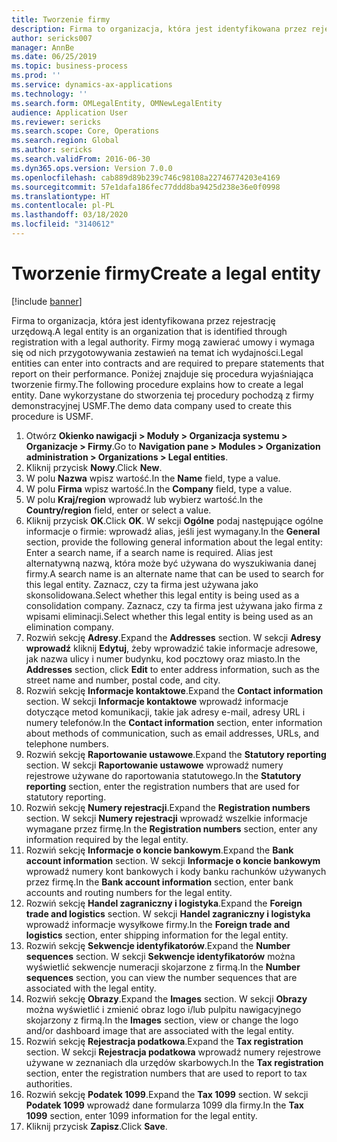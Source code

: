 ```yaml
---
title: Tworzenie firmy
description: Firma to organizacja, która jest identyfikowana przez rejestrację urzędową.
author: sericks007
manager: AnnBe
ms.date: 06/25/2019
ms.topic: business-process
ms.prod: ''
ms.service: dynamics-ax-applications
ms.technology: ''
ms.search.form: OMLegalEntity, OMNewLegalEntity
audience: Application User
ms.reviewer: sericks
ms.search.scope: Core, Operations
ms.search.region: Global
ms.author: sericks
ms.search.validFrom: 2016-06-30
ms.dyn365.ops.version: Version 7.0.0
ms.openlocfilehash: cab889d89b239c746c98108a22746774203e4169
ms.sourcegitcommit: 57e1dafa186fec77ddd8ba9425d238e36e0f0998
ms.translationtype: HT
ms.contentlocale: pl-PL
ms.lasthandoff: 03/18/2020
ms.locfileid: "3140612"
---
```

# <a name="create-a-legal-entity"></a><span data-ttu-id="19150-103">Tworzenie firmy</span><span class="sxs-lookup"><span data-stu-id="19150-103">Create a legal entity</span></span>

[!include [banner](../../includes/banner.md)]

<span data-ttu-id="19150-104">Firma to organizacja, która jest identyfikowana przez rejestrację urzędową.</span><span class="sxs-lookup"><span data-stu-id="19150-104">A legal entity is an organization that is identified through registration with a legal authority.</span></span> <span data-ttu-id="19150-105">Firmy mogą zawierać umowy i wymaga się od nich przygotowywania zestawień na temat ich wydajności.</span><span class="sxs-lookup"><span data-stu-id="19150-105">Legal entities can enter into contracts and are required to prepare statements that report on their performance.</span></span> <span data-ttu-id="19150-106">Poniżej znajduje się procedura wyjaśniająca tworzenie firmy.</span><span class="sxs-lookup"><span data-stu-id="19150-106">The following procedure explains how to create a legal entity.</span></span> <span data-ttu-id="19150-107">Dane wykorzystane do stworzenia tej procedury pochodzą z firmy demonstracyjnej USMF.</span><span class="sxs-lookup"><span data-stu-id="19150-107">The demo data company used to create this procedure is USMF.</span></span>

1. <span data-ttu-id="19150-108">Otwórz **Okienko nawigacji > Moduły > Organizacja systemu > Organizacje > Firmy**.</span><span class="sxs-lookup"><span data-stu-id="19150-108">Go to **Navigation pane > Modules > Organization administration > Organizations > Legal entities**.</span></span>
2. <span data-ttu-id="19150-109">Kliknij przycisk **Nowy**.</span><span class="sxs-lookup"><span data-stu-id="19150-109">Click **New**.</span></span>
3. <span data-ttu-id="19150-110">W polu **Nazwa** wpisz wartość.</span><span class="sxs-lookup"><span data-stu-id="19150-110">In the **Name** field, type a value.</span></span>
4. <span data-ttu-id="19150-111">W polu **Firma** wpisz wartość.</span><span class="sxs-lookup"><span data-stu-id="19150-111">In the **Company** field, type a value.</span></span>
5. <span data-ttu-id="19150-112">W polu **Kraj/region** wprowadź lub wybierz wartość.</span><span class="sxs-lookup"><span data-stu-id="19150-112">In the **Country/region** field, enter or select a value.</span></span>
6. <span data-ttu-id="19150-113">Kliknij przycisk **OK**.</span><span class="sxs-lookup"><span data-stu-id="19150-113">Click **OK**.</span></span> <span data-ttu-id="19150-114">W sekcji **Ogólne** podaj następujące ogólne informacje o firmie: wprowadź alias, jeśli jest wymagany.</span><span class="sxs-lookup"><span data-stu-id="19150-114">In the **General** section, provide the following general information about the legal entity: Enter a search name, if a search name is required.</span></span> <span data-ttu-id="19150-115">Alias jest alternatywną nazwą, która może być używana do wyszukiwania danej firmy.</span><span class="sxs-lookup"><span data-stu-id="19150-115">A search name is an alternate name that can be used to search for this legal entity.</span></span> <span data-ttu-id="19150-116">Zaznacz, czy ta firma jest używana jako skonsolidowana.</span><span class="sxs-lookup"><span data-stu-id="19150-116">Select whether this legal entity is being used as a consolidation company.</span></span> <span data-ttu-id="19150-117">Zaznacz, czy ta firma jest używana jako firma z wpisami eliminacji.</span><span class="sxs-lookup"><span data-stu-id="19150-117">Select whether this legal entity is being used as an elimination company.</span></span> 
7. <span data-ttu-id="19150-118">Rozwiń sekcję **Adresy**.</span><span class="sxs-lookup"><span data-stu-id="19150-118">Expand the **Addresses** section.</span></span> <span data-ttu-id="19150-119">W sekcji **Adresy wprowadź** kliknij **Edytuj**, żeby wprowadzić takie informacje adresowe, jak nazwa ulicy i numer budynku, kod pocztowy oraz miasto.</span><span class="sxs-lookup"><span data-stu-id="19150-119">In the **Addresses** section, click **Edit** to enter address information, such as the street name and number, postal code, and city.</span></span>
8. <span data-ttu-id="19150-120">Rozwiń sekcję **Informacje kontaktowe**.</span><span class="sxs-lookup"><span data-stu-id="19150-120">Expand the **Contact information** section.</span></span> <span data-ttu-id="19150-121">W sekcji **Informacje kontaktowe** wprowadź informacje dotyczące metod komunikacji, takie jak adresy e-mail, adresy URL i numery telefonów.</span><span class="sxs-lookup"><span data-stu-id="19150-121">In the **Contact information** section, enter information about methods of communication, such as email addresses, URLs, and telephone numbers.</span></span> 
9. <span data-ttu-id="19150-122">Rozwiń sekcję **Raportowanie ustawowe**.</span><span class="sxs-lookup"><span data-stu-id="19150-122">Expand the **Statutory reporting** section.</span></span> <span data-ttu-id="19150-123">W sekcji **Raportowanie ustawowe** wprowadź numery rejestrowe używane do raportowania statutowego.</span><span class="sxs-lookup"><span data-stu-id="19150-123">In the **Statutory reporting** section, enter the registration numbers that are used for statutory reporting.</span></span>
10. <span data-ttu-id="19150-124">Rozwiń sekcję **Numery rejestracji**.</span><span class="sxs-lookup"><span data-stu-id="19150-124">Expand the **Registration numbers** section.</span></span> <span data-ttu-id="19150-125">W sekcji **Numery rejestracji** wprowadź wszelkie informacje wymagane przez firmę.</span><span class="sxs-lookup"><span data-stu-id="19150-125">In the **Registration numbers** section, enter any information required by the legal entity.</span></span>  
11. <span data-ttu-id="19150-126">Rozwiń sekcję **Informacje o koncie bankowym**.</span><span class="sxs-lookup"><span data-stu-id="19150-126">Expand the **Bank account information** section.</span></span> <span data-ttu-id="19150-127">W sekcji **Informacje o koncie bankowym** wprowadź numery kont bankowych i kody banku rachunków używanych przez firmę.</span><span class="sxs-lookup"><span data-stu-id="19150-127">In the **Bank account information** section, enter bank accounts and routing numbers for the legal entity.</span></span>
12. <span data-ttu-id="19150-128">Rozwiń sekcję **Handel zagraniczny i logistyka**.</span><span class="sxs-lookup"><span data-stu-id="19150-128">Expand the **Foreign trade and logistics** section.</span></span> <span data-ttu-id="19150-129">W sekcji **Handel zagraniczny i logistyka** wprowadź informacje wysyłkowe firmy.</span><span class="sxs-lookup"><span data-stu-id="19150-129">In the **Foreign trade and logistics** section, enter shipping information for the legal entity.</span></span>  
13. <span data-ttu-id="19150-130">Rozwiń sekcję **Sekwencje identyfikatorów**.</span><span class="sxs-lookup"><span data-stu-id="19150-130">Expand the **Number sequences** section.</span></span> <span data-ttu-id="19150-131">W sekcji **Sekwencje identyfikatorów** można wyświetlić sekwencje numeracji skojarzone z firmą.</span><span class="sxs-lookup"><span data-stu-id="19150-131">In the **Number sequences** section, you can view the number sequences that are associated with the legal entity.</span></span>  
14. <span data-ttu-id="19150-132">Rozwiń sekcję **Obrazy**.</span><span class="sxs-lookup"><span data-stu-id="19150-132">Expand the **Images** section.</span></span> <span data-ttu-id="19150-133">W sekcji **Obrazy** można wyświetlić i zmienić obraz logo i/lub pulpitu nawigacyjnego skojarzony z firmą.</span><span class="sxs-lookup"><span data-stu-id="19150-133">In the **Images** section, view or change the logo and/or dashboard image that are associated with the legal entity.</span></span>  
15. <span data-ttu-id="19150-134">Rozwiń sekcję **Rejestracja podatkowa**.</span><span class="sxs-lookup"><span data-stu-id="19150-134">Expand the **Tax registration** section.</span></span> <span data-ttu-id="19150-135">W sekcji **Rejestracja podatkowa** wprowadź numery rejestrowe używane w zeznaniach dla urzędów skarbowych.</span><span class="sxs-lookup"><span data-stu-id="19150-135">In the **Tax registration** section, enter the registration numbers that are used to report to tax authorities.</span></span>
16. <span data-ttu-id="19150-136">Rozwiń sekcję **Podatek 1099**.</span><span class="sxs-lookup"><span data-stu-id="19150-136">Expand the **Tax 1099** section.</span></span> <span data-ttu-id="19150-137">W sekcji **Podatek 1099** wprowadź dane formularza 1099 dla firmy.</span><span class="sxs-lookup"><span data-stu-id="19150-137">In the **Tax 1099** section, enter 1099 information for the legal entity.</span></span>  
17. <span data-ttu-id="19150-138">Kliknij przycisk **Zapisz**.</span><span class="sxs-lookup"><span data-stu-id="19150-138">Click **Save**.</span></span>
